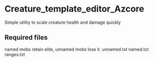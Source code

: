 # Creature_template_editor_Azcore
Simple utility to scale creature health and damage quickly

## Required files
named mobs retain elite, unnamed mobs lose it.
unnamed.txt 
named.txt
ranges.txt
